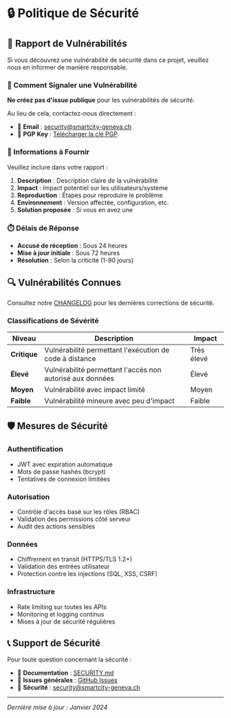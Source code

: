 # 🔒 Politique de Sécurité

## 📢 Rapport de Vulnérabilités

Si vous découvrez une vulnérabilité de sécurité dans ce projet, veuillez nous en informer de manière responsable.

### 🚨 Comment Signaler une Vulnérabilité

**Ne créez pas d'issue publique** pour les vulnérabilités de sécurité.

Au lieu de cela, contactez-nous directement :

- 📧 **Email** : security@smartcity-geneva.ch
- 🔐 **PGP Key** : [Télécharger la clé PGP](https://github.com/smartcity-geneva/dashboard/security/pgp-key)

### 📝 Informations à Fournir

Veuillez inclure dans votre rapport :

1. **Description** : Description claire de la vulnérabilité
2. **Impact** : Impact potentiel sur les utilisateurs/système
3. **Reproduction** : Étapes pour reproduire le problème
4. **Environnement** : Version affectée, configuration, etc.
5. **Solution proposée** : Si vous en avez une

### ⏱️ Délais de Réponse

- **Accusé de réception** : Sous 24 heures
- **Mise à jour initiale** : Sous 72 heures
- **Résolution** : Selon la criticité (1-90 jours)

## 🔍 Vulnérabilités Connues

Consultez notre [CHANGELOG](CHANGELOG.md) pour les dernières corrections de sécurité.

### Classifications de Sévérité

| Niveau | Description | Impact |
|--------|-------------|---------|
| **Critique** | Vulnérabilité permettant l'exécution de code à distance | Très élevé |
| **Élevé** | Vulnérabilité permettant l'accès non autorisé aux données | Élevé |
| **Moyen** | Vulnérabilité avec impact limité | Moyen |
| **Faible** | Vulnérabilité mineure avec peu d'impact | Faible |

## 🛡️ Mesures de Sécurité

### Authentification
- JWT avec expiration automatique
- Mots de passe hashés (bcrypt)
- Tentatives de connexion limitées

### Autorisation
- Contrôle d'accès basé sur les rôles (RBAC)
- Validation des permissions côté serveur
- Audit des actions sensibles

### Données
- Chiffrement en transit (HTTPS/TLS 1.2+)
- Validation des entrées utilisateur
- Protection contre les injections (SQL, XSS, CSRF)

### Infrastructure
- Rate limiting sur toutes les APIs
- Monitoring et logging continus
- Mises à jour de sécurité régulières

## 📞 Support de Sécurité

Pour toute question concernant la sécurité :

- 📖 **Documentation** : [SECURITY.md](SECURITY.md)
- 🐛 **Issues générales** : [GitHub Issues](https://github.com/smartcity-geneva/dashboard/issues)
- 📧 **Sécurité** : security@smartcity-geneva.ch

---

*Dernière mise à jour : Janvier 2024*
